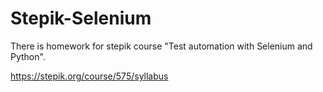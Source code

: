 # Stepik-Selenium
There is homework for stepik course "Test automation with Selenium and Python".

https://stepik.org/course/575/syllabus